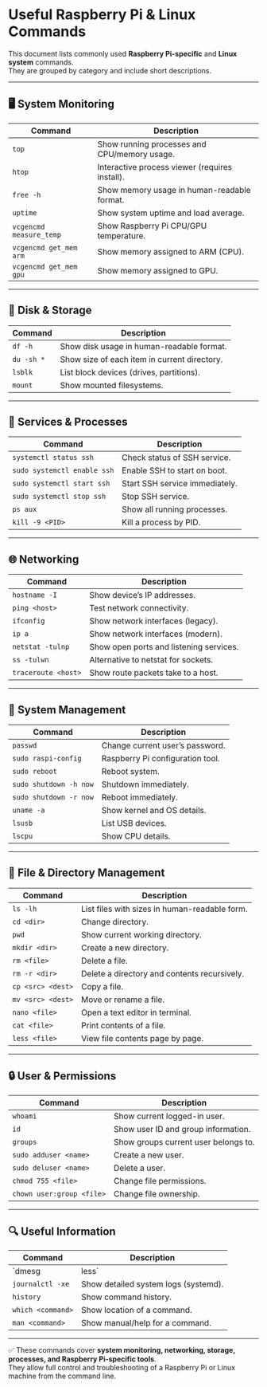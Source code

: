 # Useful Raspberry Pi & Linux Commands

This document lists commonly used **Raspberry Pi-specific** and **Linux system** commands.  
They are grouped by category and include short descriptions.

---

## 🖥️ System Monitoring

| Command             | Description                                      |
|---------------------|--------------------------------------------------|
| `top`               | Show running processes and CPU/memory usage.     |
| `htop`              | Interactive process viewer (requires install).   |
| `free -h`           | Show memory usage in human-readable format.      |
| `uptime`            | Show system uptime and load average.             |
| `vcgencmd measure_temp` | Show Raspberry Pi CPU/GPU temperature.        |
| `vcgencmd get_mem arm`  | Show memory assigned to ARM (CPU).            |
| `vcgencmd get_mem gpu`  | Show memory assigned to GPU.                   |

---

## 💾 Disk & Storage

| Command             | Description                                      |
|---------------------|--------------------------------------------------|
| `df -h`             | Show disk usage in human-readable format.        |
| `du -sh *`          | Show size of each item in current directory.     |
| `lsblk`             | List block devices (drives, partitions).         |
| `mount`             | Show mounted filesystems.                        |

---

## 🔌 Services & Processes

| Command                     | Description                                |
|------------------------------|--------------------------------------------|
| `systemctl status ssh`       | Check status of SSH service.               |
| `sudo systemctl enable ssh`  | Enable SSH to start on boot.               |
| `sudo systemctl start ssh`   | Start SSH service immediately.             |
| `sudo systemctl stop ssh`    | Stop SSH service.                          |
| `ps aux`                     | Show all running processes.                |
| `kill -9 <PID>`              | Kill a process by PID.                     |

---

## 🌐 Networking

| Command                 | Description                                   |
|--------------------------|-----------------------------------------------|
| `hostname -I`            | Show device’s IP addresses.                  |
| `ping <host>`            | Test network connectivity.                   |
| `ifconfig`               | Show network interfaces (legacy).            |
| `ip a`                   | Show network interfaces (modern).            |
| `netstat -tulnp`         | Show open ports and listening services.      |
| `ss -tulwn`              | Alternative to netstat for sockets.          |
| `traceroute <host>`      | Show route packets take to a host.           |

---

## 🔧 System Management

| Command                     | Description                                |
|------------------------------|--------------------------------------------|
| `passwd`                     | Change current user’s password.            |
| `sudo raspi-config`          | Raspberry Pi configuration tool.           |
| `sudo reboot`                | Reboot system.                             |
| `sudo shutdown -h now`       | Shutdown immediately.                      |
| `sudo shutdown -r now`       | Reboot immediately.                        |
| `uname -a`                   | Show kernel and OS details.                |
| `lsusb`                      | List USB devices.                          |
| `lscpu`                      | Show CPU details.                          |

---

## 📂 File & Directory Management

| Command                 | Description                                   |
|--------------------------|-----------------------------------------------|
| `ls -lh`                 | List files with sizes in human-readable form.|
| `cd <dir>`               | Change directory.                            |
| `pwd`                    | Show current working directory.              |
| `mkdir <dir>`            | Create a new directory.                      |
| `rm <file>`              | Delete a file.                               |
| `rm -r <dir>`            | Delete a directory and contents recursively. |
| `cp <src> <dest>`        | Copy a file.                                 |
| `mv <src> <dest>`        | Move or rename a file.                       |
| `nano <file>`            | Open a text editor in terminal.              |
| `cat <file>`             | Print contents of a file.                    |
| `less <file>`            | View file contents page by page.             |

---

## 🔒 User & Permissions

| Command                   | Description                                 |
|----------------------------|---------------------------------------------|
| `whoami`                  | Show current logged-in user.                |
| `id`                      | Show user ID and group information.         |
| `groups`                  | Show groups current user belongs to.        |
| `sudo adduser <name>`      | Create a new user.                          |
| `sudo deluser <name>`      | Delete a user.                              |
| `chmod 755 <file>`        | Change file permissions.                    |
| `chown user:group <file>` | Change file ownership.                      |

---

## 🔍 Useful Information

| Command                | Description                                    |
|-------------------------|------------------------------------------------|
| `dmesg | less`          | Show kernel/system logs.                       |
| `journalctl -xe`        | Show detailed system logs (systemd).           |
| `history`               | Show command history.                          |
| `which <command>`       | Show location of a command.                    |
| `man <command>`         | Show manual/help for a command.                |

---

✅ These commands cover **system monitoring, networking, storage, processes, and Raspberry Pi-specific tools**.  
They allow full control and troubleshooting of a Raspberry Pi or Linux machine from the command line.
